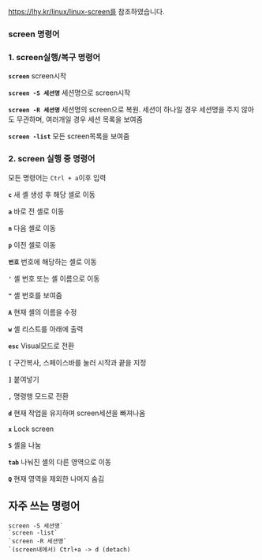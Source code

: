 https://lhy.kr/linux/linux-screen를 참조하였습니다.



### screen 명령어



### 1. screen실행/복구 명령어

**`screen`** screen시작

**`screen -S 세션명`** 세션명으로 screen시작

**`screen -R 세션명`** 세션명의 screen으로 복원. 
세션이 하나일 경우 세션명을 주지 않아도 무관하며, 여러개일 경우 세션 목록을 보여줌

**`screen -list`** 모든 screen목록을 보여줌



### 2. screen 실행 중 명령어

모든 명령어는 `Ctrl + a`이후 입력

**`c`** 새 셸 생성 후 해당 셀로 이동

**`a`** 바로 전 셸로 이동

**`n`** 다음 셸로 이동

**`p`** 이전 셸로 이동

**`번호`** 번호에 해당하는 셸로 이동

**`'`** 셸 번호 또는 셸 이름으로 이동

**`"`** 셸 번호를 보여줌

**`A`** 현재 셸의 이름을 수정

**`w`** 셸 리스트를 아래에 출력

**`esc`** Visual모드로 전환

**`[`** 구간복사, 스페이스바를 눌러 시작과 끝을 지정

**`]`** 붙여넣기

**`,`** 명령행 모드로 전환

**`d`** 현재 작업을 유지하며 screen세션을 빠져나옴

**`x`** Lock screen

**`S`** 셸을 나눔

**`tab`** 나눠진 셸의 다른 영역으로 이동

**`Q`** 현재 영역을 제외한 나머지 숨김



## 자주 쓰는 명령어

```
screen -S 세션명`
`screen -list`
`screen -R 세션명`
`(screen내에서) Ctrl+a -> d (detach)
```